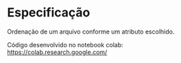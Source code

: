 # Especificação

Ordenação de um arquivo conforme um atributo escolhido.

Código desenvolvido no notebook colab: https://colab.research.google.com/
